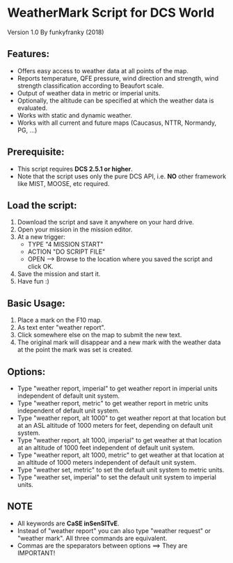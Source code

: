 # WeatherMark Script for DCS World
Version 1.0
By funkyfranky (2018)

Features:
---------
* Offers easy access to weather data at all points of the map.
* Reports temperature, QFE pressure, wind direction and strength, wind strength classification according to Beaufort scale.
* Output of weather data in metric or imperial units.
* Optionally, the altitude can be specified at which the weather data is evaluated.
* Works with static and dynamic weather.
* Works with all current and future maps (Caucasus, NTTR, Normandy, PG, ...)

## Prerequisite:
* This script requires **DCS 2.5.1 or higher**.
* Note that the script uses only the pure DCS API, i.e. **NO** other framework like MIST, MOOSE, etc required.

## Load the script:
1. Download the script and save it anywhere on your hard drive.
2. Open your mission in the mission editor.
3. At a new trigger:
    * TYPE   "4 MISSION START"
    * ACTION "DO SCRIPT FILE"
    * OPEN --> Browse to the location where you saved the script and click OK.
4. Save the mission and start it.
5. Have fun :)

## Basic Usage:
1. Place a mark on the F10 map.
2. As text enter "weather report".
3. Click somewhere else on the map to submit the new text.
4. The original mark will disappear and a new mark with the weather data at the point the mark was set is created.

## Options:
* Type "weather report, imperial" to get weather report in imperial units independent of default unit system.
* Type "weather report, metric" to get weather report in metric units independent of default unit system.
* Type "weather report, alt 1000" to get weather report at that location but at an ASL altitude of 1000 meters for feet, depending on default unit system.
* Type "weather report, alt 1000, imperial" to get weather at that location at an altitude of 1000 feet independent of default unit system.
* Type "weather report, alt 1000, metric" to get weather at that location at an altitude of 1000 meters independent of default unit system.
* Type "weather set, metric" to set the default unit system to metric units.
* Type "weather set, imperial" to set the default unit system to imperial units.

## NOTE
* All keywords are **CaSE inSenSITvE**.
* Instead of "weather report" you can also type "weather request" or "weather mark". All three commands are equivalent.
* Commas are the speparators between options ==> They are IMPORTANT!
